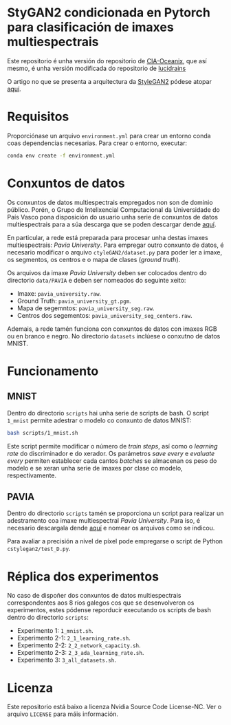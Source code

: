 # StyGAN2 condicionada en Pytorch para clasificación de imaxes multiespectrais

Este repositorio é unha versión do repositorio de [CIA-Oceanix](https://github.com/CIA-Oceanix/Conditional_StyleGAN2_pytorch), que así mesmo, é unha versión modificada do repositorio de [lucidrains](https://github.com/lucidrains/stylegan2-pytorch)

O artigo no que se presenta a arquitectura da [StyleGAN2](https://github.com/NVlabs/stylegan2) pódese atopar [aquí](https://arxiv.org/abs/1912.04958).

# Requisitos

Proporciónase un arquivo `environment.yml` para crear un entorno conda coas dependencias necesarias. Para crear o entorno, executar:

```bash
conda env create -f environment.yml
```

# Conxuntos de datos

Os conxuntos de datos multiespectrais empregados non son de dominio público. Porén, o Grupo de Intelixencial Computacional da Universidade do País Vasco pona disposición do usuario unha serie de conxuntos de datos multiespectrais para a súa descarga que se poden descargar dende [aquí](https://www.ehu.eus/ccwintco/index.php/Hyperspectral_Remote_Sensing_Scenes).

En particular, a rede está preparada para procesar unha destas imaxes multiespectrais: _Pavia University_. Para empregar outro conxunto de datos, é necesario modificar o arquivo `ctyleGAN2/dataset.py` para poder ler a imaxe, os segmentos, os centros e o mapa de clases (_ground truth_).

Os arquivos da imaxe _Pavia University_ deben ser colocados dentro do directorio `data/PAVIA` e deben ser nomeados do seguinte xeito:

- Imaxe: `pavia_university.raw`.
- Ground Truth: `pavia_university_gt.pgm`.
- Mapa de segemntos: `pavia_university_seg.raw`.
- Centros dos segementos: `pavia_university_seg_centers.raw`.

Ademais, a rede tamén funciona con conxuntos de datos con imaxes RGB ou en branco e negro. No directorio `datasets` inclúese o conxutno de datos MNIST.

# Funcionamento

## MNIST

Dentro do directorio `scripts` hai unha serie de scripts de bash. O script `1_mnist` permite adestrar o modelo co conxunto de datos MNIST:

```bash
bash scripts/1_mnist.sh
```

Este script permite modificar o número de _train steps_, así como o _learning rate_ do discriminador e do xerador. Os parámetros _save every_ e _evaluate every_ permiten establecer cada cantos _batches_ se almacenan os peso do modelo e se xeran unha serie de imaxes por clase co modelo, respectivamente.

## PAVIA

Dentro do directorio `scripts` tamén se proporciona un script para realizar un adestramento coa imaxe multiespectral _Pavia University_. Para iso, é necesario descargala dende [aquí](https://www.ehu.eus/ccwintco/index.php/Hyperspectral_Remote_Sensing_Scenes) e nomear os arquivos como se indicou.

Para avaliar a precisión a nivel de píxel pode empregarse o script de Python `cstylegan2/test_D.py`.

# Réplica dos experimentos

No caso de dispoñer dos conxuntos de datos multiespectrais correspondentes aos 8 ríos galegos cos que se desenvolveron os experimentos, estes pódense reporducir executando os scripts de bash dentro do directorio `scripts`:

- Experimento 1: `1_mnist.sh`.
- Experimento 2-1: `2_1_learning_rate.sh`.
- Experimento 2-2: `2_2_network_capacity.sh`.
- Experimento 2-3: `2_3_ada_learning_rate.sh`.
- Experimento 3: `3_all_datasets.sh`.

# Licenza

Este repositorio está baixo a licenza Nvidia Source Code License-NC. Ver o arquivo `LICENSE` para máis información.
